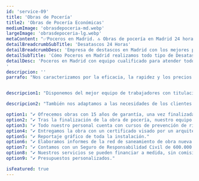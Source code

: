 ```yaml
---
id: 'service-09'
title: 'Obras de Pocería'
title2: 'Obras de Pocería Económicas'
mediumImage: 'obrasdepoceria-md.webp'
largeImage: 'obrasdepoceria-lg.webp'
metaContent: "✅Poceros en Madrid. 🔝 Obras de pocería en Madrid 24 horas. 📢 Ofrecemos los mejores precios en toda la Comunidad de Madrid. ☎️​ 695 126 600"
detailBreadcrumbSubTitle: 'Desatascos 24 Horas'
detailBreadcrumbDesc: 'Empresa de destascos en Madrid con los mejores precios.'
detailSubTitle: 'Cómo Poceros en Madrid realizamos todo tipo de Desatasco, Desatranco, Obra de Pocería, Inspección con cámaras, limpieza de Arquetas, vaciado o limpieza de Fosas Sépticas.'
detailDesc: 'Poceros en Madrid con equipo cualificado para atender todo tipo de Urgencias las 24 horas del Día. Somos una empresa de desatrancos con mas de 25 años de experiencia. Trabajamos para particulares, empresas, comunidades de vecinos, administradores de fincas, etc.
'
descripcion: ''
parrafo: "Nos caracterizamos por la eficacia, la rapidez y los precios ajustados que ofrecemos a todas nuestras obras."


descripcion1: "Disponemos del mejor equipo de trabajadores con titulación específica de pocería. Nuestros profesionales se mantienen actualizados para ofrecer los mejores materiales y tecnología de precisión, para conseguir así resultados eficientes y de calidad en todas las obras de pocería."

descripcion2: "También nos adaptamos a las necesidades de los clientes y a las características de la obra. Siempre adaptamos los materiales y las técnicas específicas. Somos una empresa puntual en los plazos de inicio de las obras como en la fecha de finalización. Como los mejores profesionales de pocería de Madrid nuestros presupuestos se ajustan al bolsillo de cada cliente."

option1: "✔ Ofrecemos obras con 15 años de garantía, una vez finalizada."
option2: "✔ Tras la finalización de la obra de pocería, nuestro equipo limpia y garantiza el correcto estado de las mismas."
option3: "✔ Todo nuestro personal cuenta con cursos de prevención de riesgos." 
option4: "✔ Entregamos la obra con un certificado visado por un arquitecto."
option5: "✔ Reportaje gráfico de toda la instalación."
option6: "✔ Elaboramos informes de la red de saneamiento de obra nueva o rehabilitación, de este modo, nos aseguramos que todo funciona a la perfección."
option7: "✔ Contamos con un Seguro de Responsabilidad Civil de 600.000 euros de daños a terceros para que todo funcione a la perfección."
option8: "✔ Nuestros servicios se pueden financiar a medida, sin comisiones y sin interés."
option9: "✔ Presupuestos personalizados."

isFeatured: true
---
```

